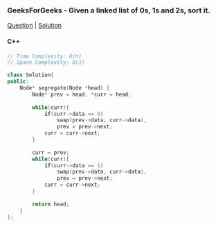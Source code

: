 ### GeeksForGeeks - Given a linked list of 0s, 1s and 2s, sort it.

[Question](https://practice.geeksforgeeks.org/problems/given-a-linked-list-of-0s-1s-and-2s-sort-it/1/#)
| [Solution](https://practice.geeksforgeeks.org/viewSol.php?subId=bd7ba955be11b49cd73a5a9f9fc0d2e1&pid=700028&user=amanguptarkg6)

#### C++
```c++
// Time Complexity: O(n)
// Space Complexity: O(1)

class Solution{
public:
    Node* segregate(Node *head) {
        Node* prev = head, *curr = head;
        
        while(curr){
            if(curr->data == 0)
                swap(prev->data, curr->data),
                prev = prev->next;
            curr = curr->next;
        }
        
        curr = prev;
        while(curr){
            if(curr->data == 1)
                swap(prev->data, curr->data),
                prev = prev->next;
            curr = curr->next;
        }
        
        return head;
    }
};
```